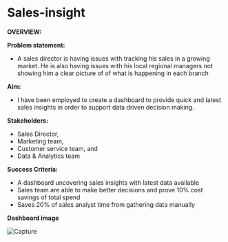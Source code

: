 # Sales-insight
**OVERVIEW:**

**Problem statement:**
* A sales director is having issues with tracking his sales in a growing market. He is also having issues with his local regional managers not showing him a clear picture of of what is happening in each branch

**Aim:** 
* I have been employed to create a dashboard to provide quick and latest sales insights in order to support data driven decision making.

**Stakeholders:** 
* Sales Director,
* Marketing team,
* Customer service team, and
* Data & Analytics team

**Success Criteria:**
* A dashboard uncovering sales insights with latest data available
* Sales team are able to make better decisions and prove 10% cost savings of total spend
* Saves 20% of sales analyst time from gathering data manually

**Dashboard image**

![Capture](https://user-images.githubusercontent.com/86573734/127403983-bc3868ff-3bf5-4ef2-a862-9e0f9331b626.PNG)
